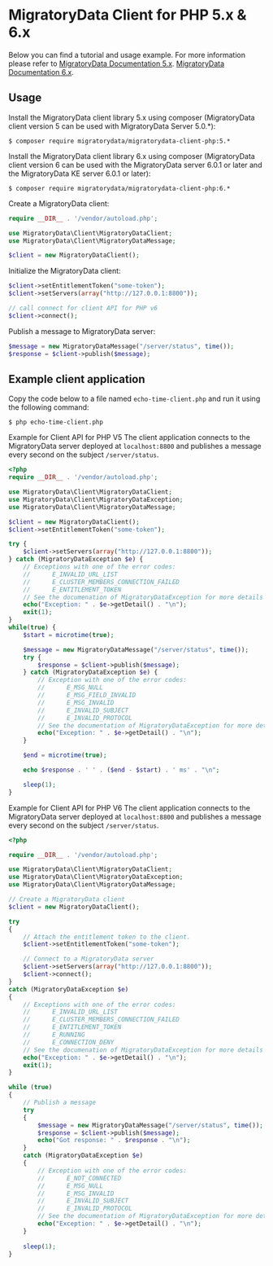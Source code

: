 # MigratoryData Client for PHP 5.x & 6.x #

Below you can find a tutorial and usage example. For more information please refer to 
[MigratoryData Documentation 5.x](https://migratorydata.com/documentation/5.x/api/client/desktop-apps/php/html/index.html).
[MigratoryData Documentation 6.x](https://migratorydata.com/docs/sdks-enterprise/php/).

## Usage ##
Install the MigratoryData client library 5.x using composer (MigratoryData client version 5 can be used with MigratoryData Server 5.0.*):
```console
$ composer require migratorydata/migratorydata-client-php:5.*
```

Install the MigratoryData client library 6.x using composer (MigratoryData client version 6 can be used with the MigratoryData server 6.0.1 or later and the MigratoryData KE server 6.0.1 or later):
```console
$ composer require migratorydata/migratorydata-client-php:6.*
```


Create a MigratoryData client:

```php
require __DIR__ . '/vendor/autoload.php';

use MigratoryData\Client\MigratoryDataClient;
use MigratoryData\Client\MigratoryDataMessage;

$client = new MigratoryDataClient(); 
```

Initialize the MigratoryData client:

```php    
$client->setEntitlementToken("some-token");
$client->setServers(array("http://127.0.0.1:8800"));

// call connect for client API for PHP v6
$client->connect();
```
 
Publish a message to MigratoryData server:
 
```php
$message = new MigratoryDataMessage("/server/status", time());
$response = $client->publish($message);
```

## Example client application ##

Copy the code below to a file named `echo-time-client.php` and run it using the following command:

```console  
$ php echo-time-client.php
```

Example for Client API for PHP V5
The client application connects to the MigratoryData server deployed at `localhost:8800` and publishes a message every second on the subject `/server/status`.

```php
<?php
require __DIR__ . '/vendor/autoload.php';

use MigratoryData\Client\MigratoryDataClient;
use MigratoryData\Client\MigratoryDataException;
use MigratoryData\Client\MigratoryDataMessage;

$client = new MigratoryDataClient();
$client->setEntitlementToken("some-token");

try {
    $client->setServers(array("http://127.0.0.1:8800"));
} catch (MigratoryDataException $e) {
	// Exceptions with one of the error codes: 
	//		E_INVALID_URL_LIST
	//		E_CLUSTER_MEMBERS_CONNECTION_FAILED
	//		E_ENTITLEMENT_TOKEN
	// See the documenation of MigratoryDataException for more details
	echo("Exception: " . $e->getDetail() . "\n");
	exit(1);
}
while(true) {
    $start = microtime(true);

    $message = new MigratoryDataMessage("/server/status", time());
    try {
        $response = $client->publish($message);
    } catch (MigratoryDataException $e) {
		// Exception with one of the error codes:
		//		E_MSG_NULL
		//		E_MSG_FIELD_INVALID
		//		E_MSG_INVALID
		//		E_INVALID_SUBJECT
		//		E_INVALID_PROTOCOL
		// See the documentation of MigratoryDataException for more details
		echo("Exception: " . $e->getDetail() . "\n");
    }

    $end = microtime(true);

    echo $response . ' ' . ($end - $start) . ' ms' . "\n";

    sleep(1);
} 
```

Example for Client API for PHP V6
The client application connects to the MigratoryData server deployed at `localhost:8800` and publishes a message every second on the subject `/server/status`.

```php
<?php

require __DIR__ . '/vendor/autoload.php';

use MigratoryData\Client\MigratoryDataClient;
use MigratoryData\Client\MigratoryDataException;
use MigratoryData\Client\MigratoryDataMessage;

// Create a MigratoryData client
$client = new MigratoryDataClient();

try 
{
	// Attach the entitlement token to the client.
	$client->setEntitlementToken("some-token");

	// Connect to a MigratoryData server
	$client->setServers(array("http://127.0.0.1:8800"));
	$client->connect();
} 
catch (MigratoryDataException $e) 
{
	// Exceptions with one of the error codes: 
	//		E_INVALID_URL_LIST
	//		E_CLUSTER_MEMBERS_CONNECTION_FAILED
	//		E_ENTITLEMENT_TOKEN
	//		E_RUNNING
	//      E_CONNECTION_DENY
	// See the documenation of MigratoryDataException for more details
	echo("Exception: " . $e->getDetail() . "\n");
	exit(1);
}

while (true) 
{
	// Publish a message
	try 
	{
        $message = new MigratoryDataMessage("/server/status", time());
        $response = $client->publish($message);
		echo("Got response: " . $response . "\n");
	} 
	catch (MigratoryDataException $e) 
	{
		// Exception with one of the error codes:
        //		E_NOT_CONNECTED
		//		E_MSG_NULL
		//		E_MSG_INVALID
		//		E_INVALID_SUBJECT
		//		E_INVALID_PROTOCOL
		// See the documentation of MigratoryDataException for more details
		echo("Exception: " . $e->getDetail() . "\n");
	}
	
	sleep(1);
} 
```